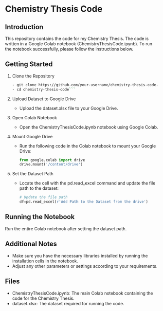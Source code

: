 # Chemistry Thesis Code

## Introduction

This repository contains the code for my Chemistry Thesis. The code is written in a Google Colab notebook (ChemistryThesisCode.ipynb). To run the notebook successfully, please follow the instructions below.

## Getting Started

1. Clone the Repository
   ```bash
   - git clone https://github.com/your-username/chemistry-thesis-code.git
   - cd chemistry-thesis-code```

3. Upload Dataset to Google Drive
   - Upload the dataset.xlsx file to your Google Drive.

4. Open Colab Notebook
   - Open the ChemistryThesisCode.ipynb notebook using Google Colab.

5. Mount Google Drive
   - Run the following code in the Colab notebook to mount your Google Drive:
     ```python
     from google.colab import drive
     drive.mount('/content/drive')
     ```

6. Set the Dataset Path
   - Locate the cell with the pd.read_excel command and update the file path to the dataset:
     ```python
     # Update the file path
     df=pd.read_excel(r'Add Path to the Dataset from the drive')
     ```

## Running the Notebook

Run the entire Colab notebook after setting the dataset path.

## Additional Notes

- Make sure you have the necessary libraries installed by running the installation cells in the notebook.
- Adjust any other parameters or settings according to your requirements.

## Files

- ChemistryThesisCode.ipynb: The main Colab notebook containing the code for the Chemistry Thesis.
- dataset.xlsx: The dataset required for running the code.
